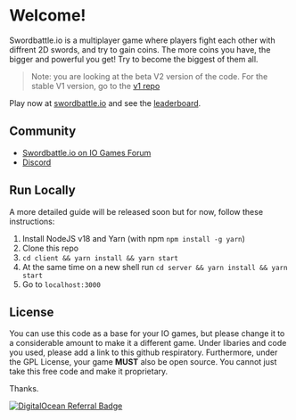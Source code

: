 # Welcome!

Swordbattle.io is a multiplayer game where players fight each other with diffrent 2D swords, and try to gain coins. The more coins you have, the bigger and powerful you get! Try to become the biggest of them all.

> Note: you are looking at the beta V2 version of the code. For the stable V1 version, go to the [v1 repo](https://github.com/codergautam/swordbattle.io-legacy)

Play now at [swordbattle.io](http://swordbattle.io) and see the [leaderboard](https://www.swordbattle.io/#/leaderboard).

## Community
* [Swordbattle.io on IO Games Forum](https://iogames.forum/swordbattle)
* [Discord](https://discord.com/invite/BDG8AfkysZ)

## Run Locally

A more detailed guide will be released soon but for now, follow these instructions:

1. Install NodeJS v18 and Yarn (with npm `npm install -g yarn`)
2. Clone this repo
3. `cd client && yarn install && yarn start`
4. At the same time on a new shell run `cd server && yarn install && yarn start`
5. Go to `localhost:3000`

## License
You can use this code as a base for your IO games, but please change it to a considerable amount to make it a different game. Under libaries and code you used, please add a link to this github respiratory. Furthermore, under the GPL License, your game **MUST** also be open source. You cannot just take this free code and make it proprietary.

Thanks.

[![DigitalOcean Referral Badge](https://web-platforms.sfo2.cdn.digitaloceanspaces.com/WWW/Badge%201.svg)](https://www.digitalocean.com/?refcode=78c9223db701&utm_campaign=Referral_Invite&utm_medium=Referral_Program&utm_source=badge)
